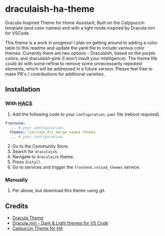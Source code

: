 # draculaish-ha-theme
Dracula-Inspired Theme for Home Assistant, Built on the Catppuccin template (and color names) and with a light mode inspired by Dracula.min for VSCode. 

This theme is a work in progress! I plan on getting around to adding a color table to this readme and update the yaml file to include various color themes. Currently there are two options - Draculaish, based on the purple colors; and draculaish-pink (I won't insult your intelligence). The theme file could do with some reflow to remove some unnecessarily repeated elements, which will be addressed in a future version. Please feel free to make PR's / contributions for additional varieties. 

## Installation
### With [HACS](https://hacs.xyz/)
1. Add the following code to your `configuration.yaml` file (reboot required).

```yaml
frontend:
  ... # your configuration.
  themes: !include_dir_merge_named themes
  ... # your configuration.
```
2. Go to the Community Store.
3. Search for `draculaish`.
4. Navigate to `draculaish` theme.
5. Press `Install`.
6. Go to services and trigger the `frontend.reload_themes` service.

### Manually
1. Per above, but download this theme using git. 

## Credits
- [Dracula Theme](https://github.com/dracula)
- [Dracula.min - Dark & Light themes for VS Code](https://github.com/AshGrowem/Dracula.min)
- [Catpuccin Theme for HA](https://github.com/catppuccin/home-assistant) 
